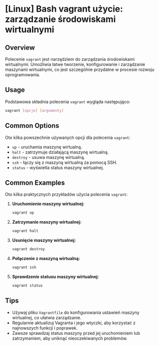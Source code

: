 # [Linux] Bash vagrant użycie: zarządzanie środowiskami wirtualnymi

## Overview
Polecenie `vagrant` jest narzędziem do zarządzania środowiskami wirtualnymi. Umożliwia łatwe tworzenie, konfigurowanie i zarządzanie maszynami wirtualnymi, co jest szczególnie przydatne w procesie rozwoju oprogramowania.

## Usage
Podstawowa składnia polecenia `vagrant` wygląda następująco:

```bash
vagrant [opcje] [argumenty]
```

## Common Options
Oto kilka powszechnie używanych opcji dla polecenia `vagrant`:

- `up` - uruchamia maszynę wirtualną.
- `halt` - zatrzymuje działającą maszynę wirtualną.
- `destroy` - usuwa maszynę wirtualną.
- `ssh` - łączy się z maszyną wirtualną za pomocą SSH.
- `status` - wyświetla status maszyny wirtualnej.

## Common Examples
Oto kilka praktycznych przykładów użycia polecenia `vagrant`:

1. **Uruchomienie maszyny wirtualnej:**
   ```bash
   vagrant up
   ```

2. **Zatrzymanie maszyny wirtualnej:**
   ```bash
   vagrant halt
   ```

3. **Usunięcie maszyny wirtualnej:**
   ```bash
   vagrant destroy
   ```

4. **Połączenie z maszyną wirtualną:**
   ```bash
   vagrant ssh
   ```

5. **Sprawdzenie statusu maszyny wirtualnej:**
   ```bash
   vagrant status
   ```

## Tips
- Używaj pliku `Vagrantfile` do konfigurowania ustawień maszyny wirtualnej, co ułatwia zarządzanie.
- Regularnie aktualizuj Vagranta i jego wtyczki, aby korzystać z najnowszych funkcji i poprawek.
- Zawsze sprawdzaj status maszyny przed jej uruchomieniem lub zatrzymaniem, aby uniknąć nieoczekiwanych problemów.